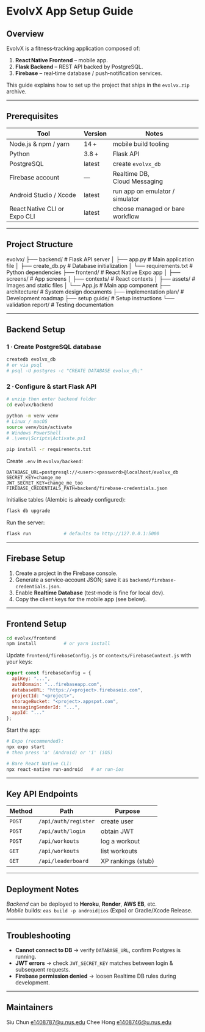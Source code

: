 # EvolvX App Setup Guide

## Overview
EvolvX is a fitness‑tracking application composed of:
1. **React Native Frontend** – mobile app.
2. **Flask Backend** – REST API backed by PostgreSQL.
3. **Firebase** – real‑time database / push‑notification services.

This guide explains how to set up the project that ships in the `evolvx.zip` archive.

---

## Prerequisites
| Tool | Version | Notes |
|------|---------|-------|
| Node.js & npm / yarn | 14 + | mobile build tooling |
| Python | 3.8 + | Flask API |
| PostgreSQL | latest | create `evolvx_db` |
| Firebase account | — | Realtime DB, Cloud Messaging |
| Android Studio / Xcode | latest | run app on emulator / simulator |
| React Native CLI or Expo CLI | latest | choose managed or bare workflow |

---

## Project Structure
evolvx/
├── backend/              # Flask API server
│   ├── app.py           # Main application file
│   ├── create_db.py     # Database initialization
│   └── requirements.txt # Python dependencies
├── frontend/            # React Native Expo app
│   ├── screens/         # App screens
│   ├── contexts/        # React contexts
│   ├── assets/          # Images and static files
│   └── App.js          # Main app component
├── architecture/        # System design documents
├── implementation plan/ # Development roadmap
├── setup guide/        # Setup instructions
└── validation report/  # Testing documentation

---

## Backend Setup

### 1 · Create PostgreSQL database
```bash
createdb evolvx_db
# or via psql
# psql -U postgres -c "CREATE DATABASE evolvx_db;"
```

### 2 · Configure & start Flask API
```bash
# unzip then enter backend folder
cd evolvx/backend

python -m venv venv
# Linux / macOS
source venv/bin/activate
# Windows PowerShell
# .\venv\Scripts\Activate.ps1

pip install -r requirements.txt
```

Create `.env` in `evolvx/backend`:
```env
DATABASE_URL=postgresql://<user>:<password>@localhost/evolvx_db
SECRET_KEY=change_me
JWT_SECRET_KEY=change_me_too
FIREBASE_CREDENTIALS_PATH=backend/firebase-credentials.json
```

Initialise tables (Alembic is already configured):
```bash
flask db upgrade
```

Run the server:
```bash
flask run            # defaults to http://127.0.0.1:5000
```

---

## Firebase Setup
1. Create a project in the Firebase console.  
2. Generate a service‑account JSON; save it as `backend/firebase-credentials.json`.  
3. Enable **Realtime Database** (test‑mode is fine for local dev).  
4. Copy the client keys for the mobile app (see below).

---

## Frontend Setup

```bash
cd evolvx/frontend
npm install          # or yarn install
```

Update `frontend/firebaseConfig.js` or `contexts/FirebaseContext.js` with your keys:
```js
export const firebaseConfig = {
  apiKey: "...",
  authDomain: "...firebaseapp.com",
  databaseURL: "https://<project>.firebaseio.com",
  projectId: "<project>",
  storageBucket: "<project>.appspot.com",
  messagingSenderId: "...",
  appId: "..."
};
```

Start the app:

```bash
# Expo (recommended):
npx expo start
# then press 'a' (Android) or 'i' (iOS)

# Bare React Native CLI:
npx react-native run-android   # or run-ios
```

---

## Key API Endpoints

| Method | Path | Purpose |
|--------|------|---------|
| `POST` | `/api/auth/register` | create user |
| `POST` | `/api/auth/login` | obtain JWT |
| `POST` | `/api/workouts` | log a workout |
| `GET` | `/api/workouts` | list workouts |
| `GET` | `/api/leaderboard` | XP rankings (stub) |

---

## Deployment Notes
*Backend* can be deployed to **Heroku**, **Render**, **AWS EB**, etc.  
*Mobile* builds: `eas build -p android|ios` (Expo) or Gradle/Xcode Release.

---

## Troubleshooting
* **Cannot connect to DB** → verify `DATABASE_URL`, confirm Postgres is running.  
* **JWT errors** → check `JWT_SECRET_KEY` matches between login & subsequent requests.  
* **Firebase permission denied** → loosen Realtime DB rules during development.

---

## Maintainers
Siu Chun e1408787@u.nus.edu
Chee Hong e1408746@u.nus.edu

